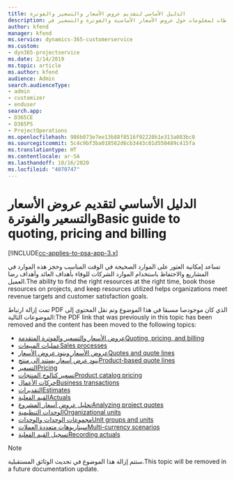 ```yaml
---
title: الدليل الأساسي لتقديم عروض الأسعار والتسعير والفوترة
description: يقدم هذا الموضوع ارتباطات لمعلومات حول عروض الأسعار الأساسية والفوترة والتسعير في Project Service Automation.
author: kfend
manager: kfend
ms.service: dynamics-365-customerservice
ms.custom:
- dyn365-projectservice
ms.date: 2/14/2019
ms.topic: article
ms.author: kfend
audience: Admin
search.audienceType:
- admin
- customizer
- enduser
search.app:
- D365CE
- D365PS
- ProjectOperations
ms.openlocfilehash: 986b073e7ee13b88f8516f92220b1e313a083bc0
ms.sourcegitcommit: 5c4c9bf3ba018562d6cb3443c01d550489c415fa
ms.translationtype: HT
ms.contentlocale: ar-SA
ms.lasthandoff: 10/16/2020
ms.locfileid: "4070747"
---
```

# <a name="basic-guide-to-quoting-pricing-and-billing"></a><span data-ttu-id="8af50-103">الدليل الأساسي لتقديم عروض الأسعار والتسعير والفوترة</span><span class="sxs-lookup"><span data-stu-id="8af50-103">Basic guide to quoting, pricing and billing</span></span>

[!INCLUDE[cc-applies-to-psa-app-3.x](../../includes/cc-applies-to-psa-app-3x.md)]

<span data-ttu-id="8af50-104">تساعد إمكانية العثور على الموارد الصحيحة في الوقت المناسب وحجز هذه الموارد في المشاريع والاحتفاظ باستخدام الموارد الشركات للوفاء بأهداف العائد وأهداف رضا العميل.</span><span class="sxs-lookup"><span data-stu-id="8af50-104">The ability to find the right resources at the right time, book those resources on projects, and keep resources utilized helps organizations meet revenue targets and customer satisfaction goals.</span></span> 

<span data-ttu-id="8af50-105">تمت إزالة ارتباط PDF الذي كان موجودصا مسبقا في هذا الموضوع وتم نقل المحتوى إلى الموضوعات التالية:</span><span class="sxs-lookup"><span data-stu-id="8af50-105">The PDF link that was previously in this topic has been removed and the content has been moved to the following topics:</span></span>

- [<span data-ttu-id="8af50-106">عروض الأسعار والتسعير والفوترة المتقدمة</span><span class="sxs-lookup"><span data-stu-id="8af50-106">Quoting, pricing, and billing</span></span>](../quote-bill-price.md)
- [<span data-ttu-id="8af50-107">عمليات المبيعات</span><span class="sxs-lookup"><span data-stu-id="8af50-107">Sales processes</span></span>](../basic-sales-process.md)
- [<span data-ttu-id="8af50-108">عروض الأسعار وبنود عروض الأسعار</span><span class="sxs-lookup"><span data-stu-id="8af50-108">Quotes and quote lines</span></span>](../basic-quote-lines.md)
- [<span data-ttu-id="8af50-109">بنود عرض أسعار يستند إلى منتج</span><span class="sxs-lookup"><span data-stu-id="8af50-109">Product-based quote lines</span></span>](../product-based-quote-lines.md)
- [<span data-ttu-id="8af50-110">التسعير</span><span class="sxs-lookup"><span data-stu-id="8af50-110">Pricing</span></span>](../basic-pricing.md)
- [<span data-ttu-id="8af50-111">تسعير كتالوج المنتجات</span><span class="sxs-lookup"><span data-stu-id="8af50-111">Product catalog pricing</span></span>](../product-catalog-pricing.md)
- [<span data-ttu-id="8af50-112">حركات الأعمال</span><span class="sxs-lookup"><span data-stu-id="8af50-112">Business transactions</span></span>](../basic-business-transactions.md)
- [<span data-ttu-id="8af50-113">التقديرات</span><span class="sxs-lookup"><span data-stu-id="8af50-113">Estimates</span></span>](../estimates.md)
- [<span data-ttu-id="8af50-114">القيم الفعلية</span><span class="sxs-lookup"><span data-stu-id="8af50-114">Actuals</span></span>](../actuals.md)
- [<span data-ttu-id="8af50-115">تحليل عروض أسعار المشروع</span><span class="sxs-lookup"><span data-stu-id="8af50-115">Analyzing project quotes</span></span>](../basic-analyzing-quotes.md)
- [<span data-ttu-id="8af50-116">الوحدات التنظيمية</span><span class="sxs-lookup"><span data-stu-id="8af50-116">Organizational units</span></span>](../advanced-organizational.md)
- [<span data-ttu-id="8af50-117">مجموعات الوحدات والوحدات</span><span class="sxs-lookup"><span data-stu-id="8af50-117">Unit groups and units</span></span>](../advanced-units.md)
- [<span data-ttu-id="8af50-118">سيناريوهات متعددة العملات</span><span class="sxs-lookup"><span data-stu-id="8af50-118">Multi-currency scenarios</span></span>](../advanced-currency.md)
- [<span data-ttu-id="8af50-119">تسجيل القيم الفعلية</span><span class="sxs-lookup"><span data-stu-id="8af50-119">Recording actuals</span></span>](../advanced-actuals.md)

> [!NOTE]
> <span data-ttu-id="8af50-120">ستتم إزالة هذا الموضوع في تحديث الوثائق المستقبلية.</span><span class="sxs-lookup"><span data-stu-id="8af50-120">This topic will be removed in a future documentation update.</span></span> 
